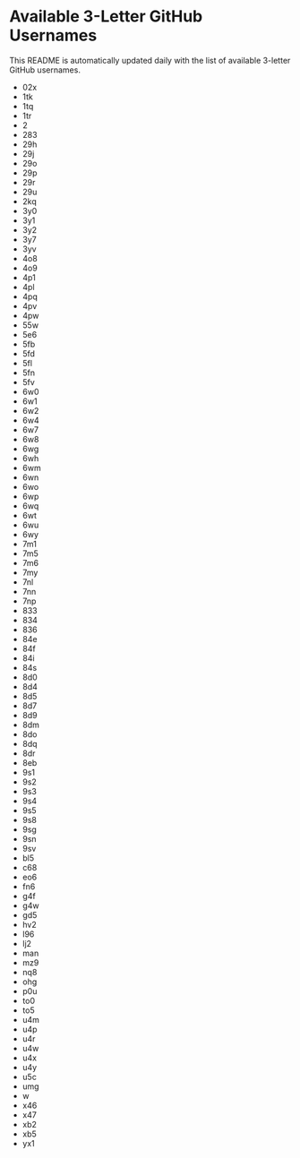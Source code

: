 # Available 3-Letter GitHub Usernames

This README is automatically updated daily with the list of available 3-letter GitHub usernames.

- 02x
- 1tk
- 1tq
- 1tr
- 2
- 283
- 29h
- 29j
- 29o
- 29p
- 29r
- 29u
- 2kq
- 3y0
- 3y1
- 3y2
- 3y7
- 3yv
- 4o8
- 4o9
- 4p1
- 4pl
- 4pq
- 4pv
- 4pw
- 55w
- 5e6
- 5fb
- 5fd
- 5fl
- 5fn
- 5fv
- 6w0
- 6w1
- 6w2
- 6w4
- 6w7
- 6w8
- 6wg
- 6wh
- 6wm
- 6wn
- 6wo
- 6wp
- 6wq
- 6wt
- 6wu
- 6wy
- 7m1
- 7m5
- 7m6
- 7my
- 7nl
- 7nn
- 7np
- 833
- 834
- 836
- 84e
- 84f
- 84i
- 84s
- 8d0
- 8d4
- 8d5
- 8d7
- 8d9
- 8dm
- 8do
- 8dq
- 8dr
- 8eb
- 9s1
- 9s2
- 9s3
- 9s4
- 9s5
- 9s8
- 9sg
- 9sn
- 9sv
- bl5
- c68
- eo6
- fn6
- g4f
- g4w
- gd5
- hv2
- l96
- lj2
- man
- mz9
- nq8
- ohg
- p0u
- to0
- to5
- u4m
- u4p
- u4r
- u4w
- u4x
- u4y
- u5c
- umg
- w
- x46
- x47
- xb2
- xb5
- yx1
